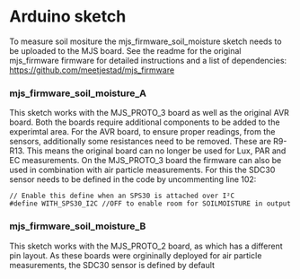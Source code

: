 Arduino sketch
=============

To measure soil mositure the mjs_firmware_soil_moisture sketch needs to be uploaded to the MJS board. 
See the readme for the original mjs_firmware firmware for detailed instructions and a list of dependencies: https://github.com/meetjestad/mjs_firmware

### mjs_firmware_soil_moisture_A
This sketch works with the MJS_PROTO_3 board as well as the original AVR board. 
Both the boards require additional components to be added to the experimtal area.
For the AVR board, to ensure proper readings, from the sensors, additionally some resistances need to be removed.
These are R9-R13. This means the original board can no longer be used for Lux, PAR and EC measurements. 
On the MJS_PROTO_3 board the firmware can also be used in combination with air particle measurements. 
For this the SDC30 sensor needs to be defined in the code by uncommenting line 102:
```
// Enable this define when an SPS30 is attached over I²C
#define WITH_SPS30_I2C //OFF to enable room for SOILMOISTURE in output
```
### mjs_firmware_soil_moisture_B
This sketch works with the MJS_PROTO_2 board, as which has a different pin layout. 
As these boards were orgininally deployed for air particle measurements, the SDC30 sensor is defined by default



